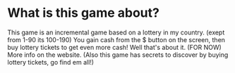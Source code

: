 # What is this game about?

This game is an incremental game based on a lottery in my country. (exept from 1-90 its 100-190)
You gain cash from the $ button on the screen, then buy lottery tickets to get even more cash! Well that's about it. (FOR NOW)
More info on the website.
(Also this game has secrets to discover by buying lottery tickets, go find em all!)

